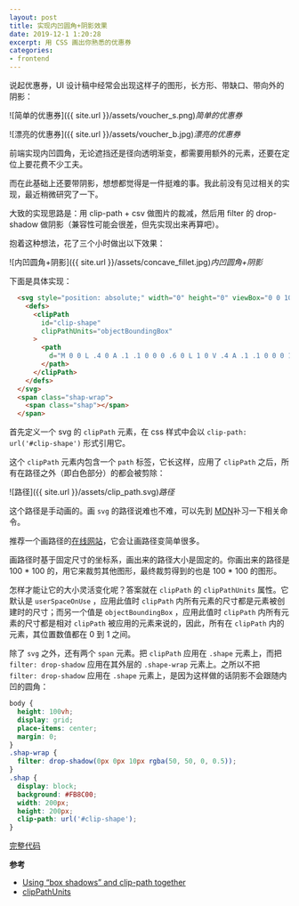 ```yaml
---
layout: post
title: 实现内凹圆角+阴影效果
date: 2019-12-1 1:20:28
excerpt: 用 CSS 画出你熟悉的优惠券
categories: 
- frontend
---
```


说起优惠券，UI 设计稿中经常会出现这样子的图形，长方形、带缺口、带向外的阴影：

![简单的优惠券]({{ site.url }}/assets/voucher_s.png)*简单的优惠券*

![漂亮的优惠券]({{ site.url }}/assets/voucher_b.jpg)*漂亮的优惠券*

前端实现内凹圆角，无论遮挡还是径向透明渐变，都需要用额外的元素，还要在定位上要花费不少工夫。

而在此基础上还要带阴影，想想都觉得是一件挺难的事。我此前没有见过相关的实现，最近稍微研究了一下。

大致的实现思路是：用 clip-path + csv 做图片的裁减，然后用 filter 的 drop-shadow 做阴影（兼容性可能会很差，但先实现出来再算吧）。

抱着这种想法，花了三个小时做出以下效果：


![内凹圆角+阴影]({{ site.url }}/assets/concave_fillet.jpg)*内凹圆角+阴影*

下面是具体实现：

``` html
  <svg style="position: absolute;" width="0" height="0" viewBox="0 0 100 100">
    <defs>
      <clipPath 
        id="clip-shape" 
        clipPathUnits="objectBoundingBox"
      >
        <path
          d="M 0 0 L .4 0 A .1 .1 0 0 0 .6 0 L 1 0 V .4 A .1 .1 0 0 0 1 .6 V 1 H .6 A .1 .1 0 0 0 .4 1 H 0 V .6 A .1 .1 0 0 0 0 .4 Z">
        </path>
      </clipPath>
    </defs>
  </svg>
  <span class="shap-wrap">
    <span class="shap"></span>
  </span>
```

首先定义一个 svg 的 `clipPath` 元素，在 css 样式中会以 `clip-path: url('#clip-shape')` 形式引用它。

这个 `clipPath` 元素内包含一个 `path` 标签，它长这样，应用了 `clipPath` 之后，所有在路径之外（即白色部分）的都会被剪除：

![路径]({{ site.url }}/assets/clip_path.svg)*路径*

这个路径是手动画的。画 `svg` 的路径说难也不难，可以先到 [MDN](https://developer.mozilla.org/en-US/docs/Web/SVG/Attribute/d#Path_commands)补习一下相关命令。

推荐一个画路径的[在线网站](https://mavo.io/demos/svgpath/)，它会让画路径变简单很多。

画路径时基于固定尺寸的坐标系，画出来的路径大小是固定的。你画出来的路径是 100 * 100 的，用它来裁剪其他图形，最终裁剪得到的也是 100 * 100 的图形。

怎样才能让它的大小灵活变化呢？答案就在 `clipPath` 的 `clipPathUnits` 属性。它默认是 `userSpaceOnUse` ，应用此值时 `clipPath` 内所有元素的尺寸都是元素被创建时的尺寸；而另一个值是 `objectBoundingBox` ，应用此值时 `clipPath` 内所有元素的尺寸都是相对 `clipPath` 被应用的元素来说的，因此，所有在 `clipPath` 内的元素，其位置数值都在 0 到 1 之间。

除了 `svg` 之外，还有两个 `span` 元素。把 `clipPath` 应用在 `.shape` 元素上，而把 `filter: drop-shadow` 应用在其外层的 `.shape-wrap` 元素上。之所以不把 `filter: drop-shadow` 应用在 `.shape` 元素上，是因为这样做的话阴影不会跟随内凹的圆角：

``` css
body {
  height: 100vh;
  display: grid;
  place-items: center;
  margin: 0;
}
.shap-wrap {
  filter: drop-shadow(0px 0px 10px rgba(50, 50, 0, 0.5));
}
.shap {
  display: block;
  background: #FB8C00;
  width: 200px;
  height: 200px;
  clip-path: url('#clip-shape');
}
```

[完整代码]()

**参考**

- [Using “box shadows” and clip-path together](https://css-tricks.com/using-box-shadows-and-clip-path-together/)
- [clipPathUnits](https://developer.mozilla.org/en-US/docs/Web/SVG/Attribute/clipPathUnits)